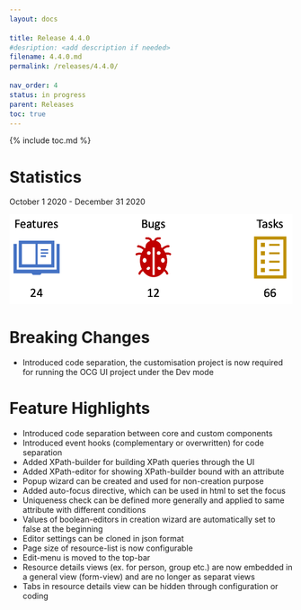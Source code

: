 ```yaml
---
layout: docs

title: Release 4.4.0
#desription: <add description if needed>
filename: 4.4.0.md
permalink: /releases/4.4.0/

nav_order: 4
status: in progress
parent: Releases
toc: true
---
```


{% include toc.md %}


# Statistics

October 1 2020 - December 31 2020

![statistics_4.4.0.png](/img/statistics_4.4.0-5ee1bf69-f9a1-4069-81c5-11b9179cc323.png)

# Breaking Changes

- Introduced code separation, the customisation project is now required for running the OCG UI project under the Dev mode

# Feature Highlights

- Introduced code separation between core and custom components
- Introduced event hooks (complementary or overwritten) for code separation
- Added XPath-builder for building XPath queries through the UI
- Added XPath-editor for showing XPath-builder bound with an attribute
- Popup wizard can be created and used for non-creation purpose
- Added auto-focus directive, which can be used in html to set the focus
- Uniqueness check can be defined more generally and applied to same attribute with different conditions
- Values of boolean-editors in creation wizard are automatically set to false at the beginning
- Editor settings can be cloned in json format
- Page size of resource-list is now configurable
- Edit-menu is moved to the top-bar
- Resource details views (ex. for person, group etc.) are now embedded in a general view (form-view) and are no longer as separat views
- Tabs in resource details view can be hidden through configuration or coding
